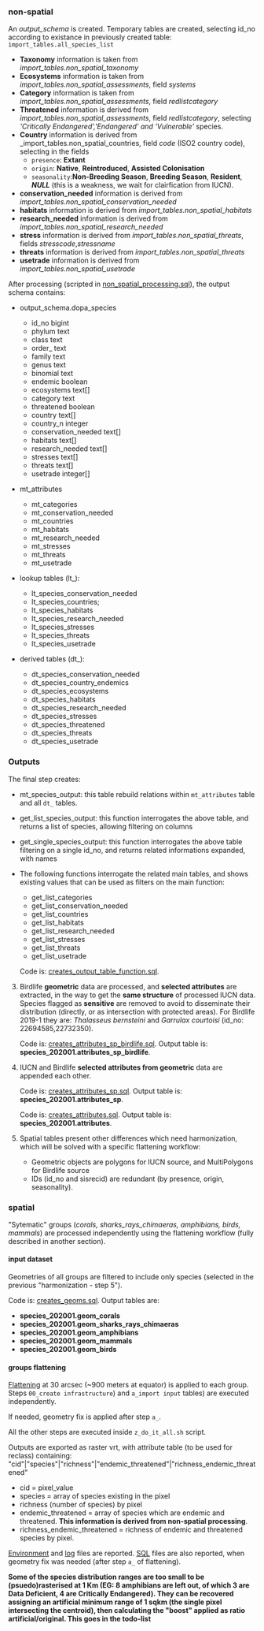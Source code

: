 ### non-spatial

An _output_schema_ is created.
Temporary tables are created, selecting id_no according to existance in previously created table: `import_tables.all_species_list`

+ **Taxonomy** information is taken from _import_tables.non_spatial_taxonomy_
+ **Ecosystems** information is taken from _import_tables.non_spatial_assessments_, field _systems_
+ **Category** information is taken from _import_tables.non_spatial_assessments_, field _redlistcategory_
+ **Threatened** information is derived from _import_tables.non_spatial_assessments_, field _redlistcategory_, selecting _'Critically Endangered','Endangered' and 'Vulnerable'_ species.
+ **Country** information is derived from _import_tables.non_spatial_countries, field _code_ (ISO2 country code), selecting in the fields
	+  `presence`: **Extant**
	+  `origin`:  **Native**, **Reintroduced**, **Assisted Colonisation**
	+  `seasonality`:**Non-Breeding Season**, **Breeding Season**, **Resident**, _**NULL**_ (this is a weakness, we wait for clairfication from IUCN).
+ **conservation_needed** information is derived from _import_tables.non_spatial_conservation_needed_
+ **habitats** information is derived from _import_tables.non_spatial_habitats_
+ **research_needed** information is derived from _import_tables.non_spatial_research_needed_
+ **stress** information is derived from _import_tables.non_spatial_threats_, fields _stresscode_,_stressname_ 
+ **threats** information is derived from _import_tables.non_spatial_threats_
+ **usetrade** information is derived from _import_tables.non_spatial_usetrade_
	 
After processing (scripted in [non_spatial_processing.sql](./non_spatial_processing.sql)), the output schema contains:

+  output_schema.dopa_species
   +  id_no bigint
   +  phylum text
   + class text
   + order_ text
   + family text
   + genus text
   + binomial text
   + endemic boolean
   + ecosystems text[]
   + category text
   + threatened boolean
   + country text[]
   + country_n integer
   + conservation_needed text[]
   + habitats text[]
   + research_needed text[]
   + stresses text[]
   + threats text[]
   + usetrade integer[]

+  mt_attributes
   +  mt_categories
   +  mt_conservation_needed
   +  mt_countries
   +  mt_habitats
   +  mt_research_needed
   +  mt_stresses
   +  mt_threats
   +  mt_usetrade

+  lookup tables (lt_):
   +  lt_species_conservation_needed
   +  lt_species_countries;
   +  lt_species_habitats
   +  lt_species_research_needed
   +  lt_species_stresses
   +  lt_species_threats
   +  lt_species_usetrade

	
+  derived tables (dt_):
   +  dt_species_conservation_needed
   +  dt_species_country_endemics
   +  dt_species_ecosystems
   +  dt_species_habitats
   +  dt_species_research_needed
   +  dt_species_stresses
   +  dt_species_threatened
   +  dt_species_threats
   +  dt_species_usetrade

### Outputs

The final step creates:
+  mt_species_output: this table rebuild relations within `mt_attributes` table and all  `dt_` tables.
+  get_list_species_output: this function interrogates the above table, and returns a list of species, allowing filtering on columns
+  get_single_species_output: this function interrogates the above table filtering on a single id_no, and returns related informations expanded, with names
+  The following functions interrogate the related main tables, and shows existing values that can be used as filters on the main function:
   +  get_list_categories
   +  get_list_conservation_needed
   +  get_list_countries
   +  get_list_habitats
   +  get_list_research_needed 
   +  get_list_stresses
   +  get_list_threats
   +  get_list_usetrade


   Code is: [creates_output_table_function.sql](./species_2020/creates_output_table_function.sql).



3.  Birdlife **geometric** data are processed, and **selected attributes** are extracted, in the way to get the **same structure** of processed IUCN data. Species flagged as **sensitive** are removed to avoid to disseminate their distribution (directly, or as intersection with protected areas). For Birdlife 2019-1 they are: *Thalasseus bernsteini* and *Garrulax courtoisi* (id_no: 22694585,22732350).

    Code is: [creates_attributes_sp_birdlife.sql](./species_2020/creates_attributes_sp_birdlife.sql).
    Output table is: **species_202001.attributes_sp_birdlife**.

4.  IUCN and Birdlife **selected attributes from geometric** data are appended each other.

    Code is: [creates_attributes_sp.sql](./species_2020/creates_attributes_sp.sql).
    Output table is: **species_202001.attributes_sp**.
 
	
	Code is: [creates_attributes.sql](./species_2020/creates_attributes.sql).
    Output table is: **species_202001.attributes**.

6.  Spatial tables present other differences which need harmonization, which will be solved with a specific flattening workflow: 
    +  Geometric objects are polygons for IUCN source, and MultiPolygons for Birdlife source
    +  IDs (id_no and sisrecid) are redundant (by presence, origin, seasonality).

### spatial

"Sytematic" groups (_corals, sharks_rays_chimaeras, amphibians, birds, mammals_) are processed independently using the flattening workflow (fully described in another section).

#### input dataset

Geometries of all groups are filtered to include only species (selected in the previous "harmonization - step 5").

Code is: [creates_geoms.sql](./species_2020/creates_geoms.sql).
Output tables are:

+  **species_202001.geom_corals**
+  **species_202001.geom_sharks_rays_chimaeras**
+  **species_202001.geom_amphibians**
+  **species_202001.geom_mammals**
+  **species_202001.geom_birds**

#### groups flattening

[Flattening](../../flattening/) at 30 arcsec (~900 meters at equator) is applied to each group. Steps `00_create infrastructure`) and `a_import input` tables) are executed independently.

If needed, geometry fix is applied after step `a_`.

All the other steps are executed inside `z_do_it_all.sh` script.

Outputs are exported as raster vrt, with attribute table (to be used for reclass) containing:
"cid"|"species"|"richness"|"endemic_threatened"|"richness_endemic_threatened"
+  cid = pixel_value
+  species = array of species existing in the pixel
+  richness (number of species) by pixel
+  endemic_threatened = array of species which are endemic and threatened. **This information is derived from non-spatial processing**.    
+  richness_endemic_threatened = richness of endemic and threatened species by pixel.

[Environment](https://github.com/andreamandrici/dopa_workflow/tree/master/processing/species/species_2020/confs) and [log](https://github.com/andreamandrici/dopa_workflow/tree/master/processing/species/species_2020/logs) files are reported.
[SQL](https://github.com/andreamandrici/dopa_workflow/tree/master/processing/species/species_2020/sql) files are also reported, when geometry fix was needed (after step `a_` of flattening).

**Some of the species distribution ranges are too small to be (psuedo)rasterised at 1 Km (EG: 8 amphibians are left out, of which 3 are Data Deficient, 4 are Critically Endangered). They can be recovered assigning an artificial minimum range of 1 sqkm (the single pixel intersecting the centroid), then calculating the "boost" applied as ratio artificial/original. This goes in the todo-list**
